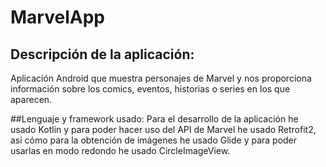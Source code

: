 # MarvelApp

## Descripción de la aplicación:
Aplicación Android que muestra personajes de Marvel y nos proporciona información sobre los comics, eventos, historias o series en los que aparecen.

##Lenguaje y framework usado:
Para el desarrollo de la aplicación he usado Kotlin y para poder hacer uso del API de Marvel he usado Retrofit2, así cómo para la obtención de imágenes he usado Glide y para poder usarlas en modo redondo he usado CircleImageView.

